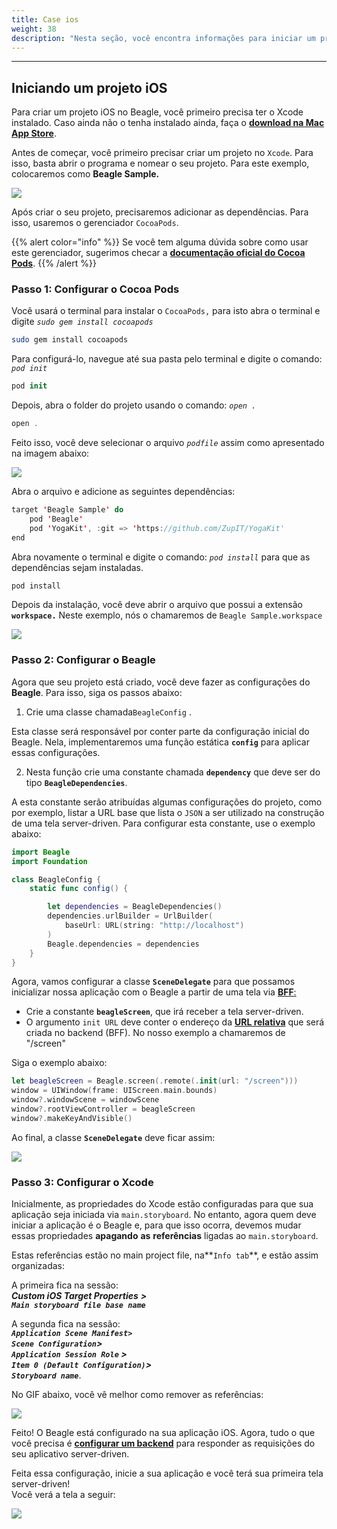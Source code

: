 ```yaml
---
title: Case ios
weight: 38
description: "Nesta seção, você encontra informações para iniciar um projeto iOS com Beagle."
---
```


---

## Iniciando um projeto iOS

Para criar um projeto iOS no Beagle, você primeiro precisa ter o Xcode instalado. Caso ainda não o tenha instalado ainda, faça o [**download na Mac App Store**](https://apps.apple.com/app/xcode/id497799835).

Antes de começar, você primeiro precisar criar um projeto no `Xcode`. Para isso, basta abrir o programa e nomear o seu projeto. Para este exemplo, colocaremos como **Beagle Sample.**

![](/shared/captura-de-tela-2020-04-08-a-s-10.35.19.png)

Após criar o seu projeto, precisaremos adicionar as dependências. Para isso, usaremos o gerenciador `CocoaPods`.

{{% alert color="info" %}}
Se você tem alguma dúvida sobre como usar este gerenciador, sugerimos checar a [**documentação oficial do Cocoa Pods**](https://cocoapods.org/).
{{% /alert %}}

### Passo 1: Configurar o Cocoa Pods

Você usará o terminal para instalar o `CocoaPods,` para isto abra o terminal e digite _`sudo gem install cocoapods`_

```bash
sudo gem install cocoapods
```

Para configurá-lo, navegue até sua pasta pelo terminal e digite o comando: _`pod init`_

```swift
pod init
```

Depois, abra o folder do projeto usando o comando: _`open .`_

```swift
open .
```

Feito isso, você deve selecionar o arquivo _`podfile`_ assim como apresentado na imagem abaixo:

![](https://lh3.googleusercontent.com/3zzsq_UBccpGCwaMfyYGC6KR9v4Dj4GD3LO311IOBocCIlj6N9kLiw8M6M6liCf3RnICjHpZL9Grw0JgylSSdp1jTkun-N8UYazKu7Wy0jkvBBohE6biktoz932oNFZpnf8hLrJK)

Abra o arquivo e adicione as seguintes dependências:

```swift
target 'Beagle Sample' do
    pod 'Beagle'
    pod 'YogaKit', :git => 'https://github.com/ZupIT/YogaKit'
end
```

Abra novamente o terminal e digite o comando: _`pod install`_ para que as dependências sejam instaladas.

```swift
pod install
```

Depois da instalação, você deve abrir o arquivo que possui a extensão **`workspace.`** Neste exemplo, nós o chamaremos de `Beagle Sample.workspace`

![](/shared/captura-de-tela-2020-04-08-a-s-10.23.09.png)

### Passo 2: Configurar o Beagle

Agora que seu projeto está criado, você deve fazer as configurações do **Beagle**. Para isso, siga os passos abaixo:

1. Crie uma classe chamada`BeagleConfig` .

Esta classe será responsável por conter parte da configuração inicial do Beagle. Nela, implementaremos uma função estática **`config`** para aplicar essas configurações.

2. Nesta função crie uma constante chamada **`dependency`** que deve ser do tipo **`BeagleDependencies`**.

A esta constante serão atribuídas algumas configurações do projeto, como por exemplo, listar a URL base que lista o `JSON` a ser utilizado na construção de uma tela server-driven. Para configurar esta constante, use o exemplo abaixo:

```swift
import Beagle
import Foundation

class BeagleConfig {
    static func config() {

        let dependencies = BeagleDependencies()
        dependencies.urlBuilder = UrlBuilder(
            baseUrl: URL(string: "http://localhost")
        )
        Beagle.dependencies = dependencies
    }
}
```

Agora, vamos configurar a classe **`SceneDelegate`** para que possamos inicializar nossa aplicação com o Beagle a partir de uma tela via [**BFF**:](/pt/key-concepts#backend-for-frontend)

- Crie a constante **`beagleScreen`**, que irá receber a tela server-driven.
- O argumento `init URL` deve conter o endereço da [**URL relativa**](/pt/resources/urls#caminho-relativo) que será criada no backend \(BFF\). No nosso exemplo a chamaremos de "/screen"

Siga o exemplo abaixo:

```swift
let beagleScreen = Beagle.screen(.remote(.init(url: "/screen")))
window = UIWindow(frame: UIScreen.main.bounds)
window?.windowScene = windowScene
window?.rootViewController = beagleScreen
window?.makeKeyAndVisible()
```

Ao final, a classe **`SceneDelegate`** deve ficar assim:

![](https://lh5.googleusercontent.com/JcpliGK0G3QJyLlZIDcwD8X7TZfO7QKEjCcVmWNjX0NHoS8gHl8XOZrSg6dfVntZkusNGmJxRWTa3Ps_xrhCQsIQPOzsFZ375uLqDx1qvuWJWeOnlnQkQy8EkcvMuWhJ6KU8tF-r)

### Passo 3: Configurar o Xcode

Inicialmente, as propriedades do Xcode estão configuradas para que sua aplicação seja iniciada via `main.storyboard`. No entanto, agora quem deve iniciar a aplicação é o Beagle e, para que isso ocorra, devemos mudar essas propriedades **apagando** **as** **referências** ligadas ao `main.storyboard`.

Estas referências estão no main project file, na**`Info tab`**, e estão assim organizadas:

A primeira fica na sessão:  
_**Custom iOS Target Properties**_ _**&gt;  
`Main storyboard file base name`**_

A segunda fica na sessão:  
_**`Application Scene Manifest>`**_  
_**`Scene Configuration`&gt;**_  
_**`Application Session Role` &gt;  
`Item 0 (Default Configuration)`&gt;  
`Storyboard name`**_.

No GIF abaixo, você vê melhor como remover as referências:

![](/shared/main%20%282%29.gif)

Feito! O Beagle está configurado na sua aplicação iOS. Agora, tudo o que você precisa é [**configurar um backend**](/pt/get-started/creating-a-project-from-scratch/case-backend) para responder as requisições do seu aplicativo server-driven.

Feita essa configuração, inicie a sua aplicação e você terá sua primeira tela server-driven!  
Você verá a tela a seguir:

![](/shared/captura_de_tela_2020-04-07_a-s_17-removebg-preview-2-.png)

